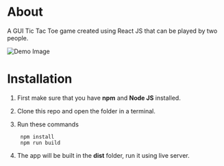 # About

A GUI Tic Tac Toe game created using React JS that can be played by two people.

![Demo Image](https://www.aayushupreti.com.np/assets/tictactoe-10692f5c.png)

# Installation

1. First make sure that you have **npm** and **Node JS** installed.
2. Clone this repo and open the folder in a terminal.
3. Run these commands

   ```
    npm install
    npm run build
   ```

4. The app will be built in the **dist** folder, run it using live server.
